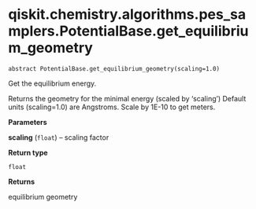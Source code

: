 # qiskit.chemistry.algorithms.pes\_samplers.PotentialBase.get\_equilibrium\_geometry

`abstract PotentialBase.get_equilibrium_geometry(scaling=1.0)`

Get the equilibrium energy.

Returns the geometry for the minimal energy (scaled by ‘scaling’) Default units (scaling=1.0) are Angstroms. Scale by 1E-10 to get meters.

**Parameters**

**scaling** (`float`) – scaling factor

**Return type**

`float`

**Returns**

equilibrium geometry
